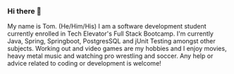 ### Hi there 👋
My name is Tom. (He/Him/His) I am a software development student currently enrolled in Tech Elevator's Full Stack Bootcamp. I'm currently Java, Spring, Springboot, PostgresSQL and jUnit Testing amongst other subjects. Working out and video games are my hobbies and I enjoy movies, heavy metal music and watching pro wrestling and soccer. Any help or advice related to coding or development is
welcome!
<!--
**ttroughton/ttroughton** is a ✨ _special_ ✨ repository because its `README.md` (this file) appears on your GitHub profile.

Here are some ideas to get you started:

- 🔭 I’m currently working on my prework for Tech Elevator.
- 🌱 I’m currently learning JavaScript and soon to be learning Java.
- 👯 I’m looking to collaborate on future Tech Elevator projects.
- 🤔 I’m looking for help with just about everything coding and development related.
- 💬 Ask me about music, movies, sports.
- 😄 Pronouns: He/Him/His
- ⚡ Fun fact: I own a chinchilla.
-->
